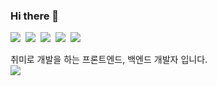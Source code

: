 ### Hi there 👋
<p align="left">
  <img src="https://img.shields.io/badge/Python-3766AB?style=flat-square&logo=Python&logoColor=white"/>&nbsp
  <img src="https://img.shields.io/badge/swift-f05339?style=flat-square&logo=swift&logoColor=white"/>&nbsp 
  <img src="https://img.shields.io/badge/Javascript-ffb13b?style=flat-square&logo=javascript&logoColor=white"/>&nbsp 
  <img src="https://img.shields.io/badge/css-1572B6?style=flat-square&logo=css3&logoColor=white"/>&nbsp
  <img src="https://img.shields.io/badge/Django-092E20?style=flat-square&logo=Django&logoColor=white"/>
</p>
취미로 개발을 하는 프론트엔드, 백엔드 개발자 입니다.
<br>
<a href="https://gist.github.com/asheswook/">
<img src="https://img.shields.io/badge/GO Gist-ffde5b?style=flat-square&logo=gist&logoColor=4f4f4f"/>
</a>

